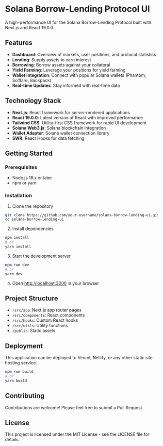 # Solana Borrow-Lending Protocol UI

A high-performance UI for the Solana Borrow-Lending Protocol built with Next.js and React 19.0.0.

## Features

- **Dashboard**: Overview of markets, user positions, and protocol statistics
- **Lending**: Supply assets to earn interest
- **Borrowing**: Borrow assets against your collateral
- **Yield Farming**: Leverage your positions for yield farming
- **Wallet Integration**: Connect with popular Solana wallets (Phantom, Solflare, Backpack)
- **Real-time Updates**: Stay informed with real-time data

## Technology Stack

- **Next.js**: React framework for server-rendered applications
- **React 19.0.0**: Latest version of React with improved performance
- **Tailwind CSS**: Utility-first CSS framework for rapid UI development
- **Solana Web3.js**: Solana blockchain integration
- **Wallet Adapter**: Solana wallet connection library
- **SWR**: React Hooks for data fetching

## Getting Started

### Prerequisites

- Node.js 18.x or later
- npm or yarn

### Installation

1. Clone the repository
```bash
git clone https://github.com/your-username/solana-borrow-lending-ui.git
cd solana-borrow-lending-ui
```

2. Install dependencies
```bash
npm install
# or
yarn install
```

3. Start the development server
```bash
npm run dev
# or
yarn dev
```

4. Open [http://localhost:3000](http://localhost:3000) in your browser

## Project Structure

- `/src/app`: Next.js app router pages
- `/src/components`: React components
- `/src/hooks`: Custom React hooks
- `/src/utils`: Utility functions
- `/public`: Static assets

## Deployment

This application can be deployed to Vercel, Netlify, or any other static site hosting service.

```bash
npm run build
# or
yarn build
```

## Contributing

Contributions are welcome! Please feel free to submit a Pull Request.

## License

This project is licensed under the MIT License - see the LICENSE file for details.